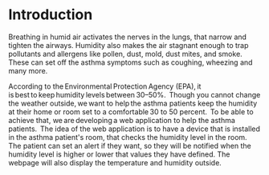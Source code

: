 # Introduction 
Breathing in humid air activates the nerves in the lungs, that narrow and tighten the
airways. Humidity also makes the air stagnant enough to trap pollutants and allergens like
pollen, dust, mold, dust mites, and smoke. These can set off the asthma symptoms such as
coughing, wheezing and many more.

According to the Environmental Protection Agency
(EPA), it is best to keep humidity levels between 30–50%. 
Though you cannot change the weather outside, we want to help the asthma patients keep
the humidity at their home or room set to a comfortable 30 to 50 percent. 
To be able to achieve that, we are developing a web application to help the asthma
patients. 
The idea of the web application is to have a device that is installed in the asthma patient's
room, that checks the humidity level in the room. The patient can set an alert if they want,
so they will be notified when the humidity level is higher or lower that values they have
defined. The webpage will also display the temperature and humidity outside.
